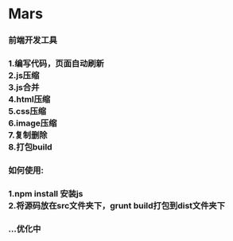 Mars
====
<h3>前端开发工具<h3/>
1.编写代码，页面自动刷新<br/>
2.js压缩<br/>
3.js合并<br/>
4.html压缩<br/>
5.css压缩<br/>
6.image压缩<br/>
7.复制删除<br/>
8.打包build<br/>

<h3>如何使用:<h3/>
1.npm install 安装js<br/>
2.将源码放在src文件夹下，grunt build打包到dist文件夹下

<h3>...优化中</h3>
